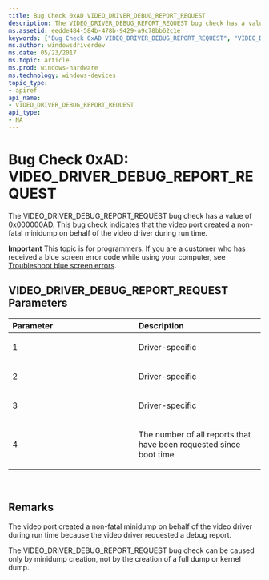 ```yaml
---
title: Bug Check 0xAD VIDEO_DRIVER_DEBUG_REPORT_REQUEST
description: The VIDEO_DRIVER_DEBUG_REPORT_REQUEST bug check has a value of 0x000000AD. This bug check indicates that the video port created a non-fatal minidump on behalf of the video driver during run time.
ms.assetid: eedde484-584b-478b-9429-a9c78bb62c1e
keywords: ["Bug Check 0xAD VIDEO_DRIVER_DEBUG_REPORT_REQUEST", "VIDEO_DRIVER_DEBUG_REPORT_REQUEST"]
ms.author: windowsdriverdev
ms.date: 05/23/2017
ms.topic: article
ms.prod: windows-hardware
ms.technology: windows-devices
topic_type:
- apiref
api_name:
- VIDEO_DRIVER_DEBUG_REPORT_REQUEST
api_type:
- NA
---
```


# Bug Check 0xAD: VIDEO\_DRIVER\_DEBUG\_REPORT\_REQUEST


The VIDEO\_DRIVER\_DEBUG\_REPORT\_REQUEST bug check has a value of 0x000000AD. This bug check indicates that the video port created a non-fatal minidump on behalf of the video driver during run time.

**Important** This topic is for programmers. If you are a customer who has received a blue screen error code while using your computer, see [Troubleshoot blue screen errors](http://windows.microsoft.com/windows-10/troubleshoot-blue-screen-errors).

## VIDEO\_DRIVER\_DEBUG\_REPORT\_REQUEST Parameters


<table>
<colgroup>
<col width="50%" />
<col width="50%" />
</colgroup>
<thead>
<tr class="header">
<th align="left">Parameter</th>
<th align="left">Description</th>
</tr>
</thead>
<tbody>
<tr class="odd">
<td align="left"><p>1</p></td>
<td align="left"><p>Driver-specific</p></td>
</tr>
<tr class="even">
<td align="left"><p>2</p></td>
<td align="left"><p>Driver-specific</p></td>
</tr>
<tr class="odd">
<td align="left"><p>3</p></td>
<td align="left"><p>Driver-specific</p></td>
</tr>
<tr class="even">
<td align="left"><p>4</p></td>
<td align="left"><p>The number of all reports that have been requested since boot time</p></td>
</tr>
</tbody>
</table>

 

Remarks
-------

The video port created a non-fatal minidump on behalf of the video driver during run time because the video driver requested a debug report.

The VIDEO\_DRIVER\_DEBUG\_REPORT\_REQUEST bug check can be caused only by minidump creation, not by the creation of a full dump or kernel dump.

 

 




